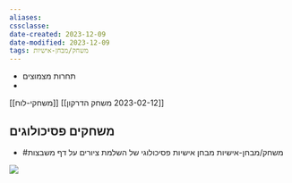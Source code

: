 ```yaml
---
aliases: 
cssclasse: 
date-created: 2023-12-09
date-modified: 2023-12-09
tags: משחק/מבחן-אישיות
---
```

- תחרות מצמוצים
-

[[משחקי-לוח]]
[[2023-02-12 משחק הדרקון]]

## משחקים פסיכולוגים

- #משחק/מבחן-אישיות
מבחן אישיות פסיכולוגי של השלמת ציורים על דף משבצות

![](https://i.imgur.com/BSANLrt.png)

